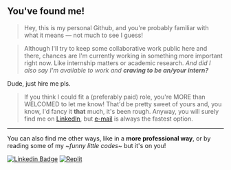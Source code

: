 ## You've found me!

> Hey, this is my personal Github, and you're probably familiar with what it means — not much to see I guess!

> Although I'll try to keep some collaborative work public here and there, chances are I'm currently working in something more important right now. Like internship matters or academic research. *And did I also say I'm available to work and **craving to be an/your intern?***

Dude, just hire me pls.

> If you think I could fit a (preferably paid) role, you're MORE than WELCOMED to let me know! That'd be pretty sweet of yours and, you know, I'd fancy it **that** much, it's been rough. Anyway, you will surely find me on [LinkedIn](https://www.linkedin.com/in/lucasrgcruz/), but [e-mail](lucasrgcruz@gmail.com) is always the fastest option.

---

You can also find me other ways, like in a **more professional way**, or by reading some of my *\~funny little codes\~* but it's on you!

[![Linkedin Badge](https://img.shields.io/badge/-professional%20way-blue?style=flat&logo=Linkedin&logoColor=white)](https://www.linkedin.com/in/lucasrgcruz/)
[![Replit](https://img.shields.io/badge/-funny%20codes%20:D-black?style=flat&logo=Replit&logoColor=white)](https://replit.com/@sbohfm)
